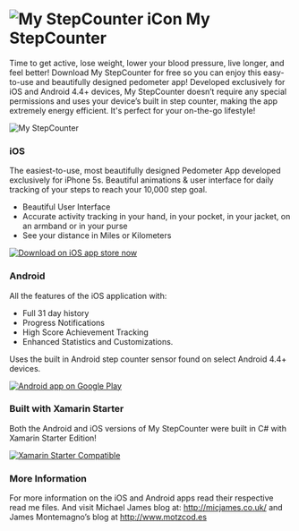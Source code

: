![My StepCounter iCon](https://raw.githubusercontent.com/jamesmontemagno/My-StepCounter/master/StepCounter/Resources/Icon@2x.png) My StepCounter
==============

Time to get active, lose weight, lower your blood pressure, live longer, and feel better! Download My StepCounter for free so you can enjoy this easy-to-use and beautifully designed pedometer app! Developed exclusively for iOS and Android 4.4+ devices, My StepCounter doesn’t require any special permissions and uses your device’s built in step counter, making the app extremely energy efficient. It's perfect for your on-the-go lifestyle!

![My StepCounter](https://raw.githubusercontent.com/jamesmontemagno/My-StepCounter/master/Artwork/Android/Hero.png) 



### iOS
The easiest-to-use, most beautifully designed Pedometer App developed exclusively for iPhone 5s. Beautiful animations & user interface for daily tracking of your steps to reach your 10,000 step goal.

* Beautiful User Interface
* Accurate activity tracking in your hand, in your pocket, in your jacket, on an armband or in your purse
* See your distance in Miles or Kilometers


<a href="https://itunes.apple.com/gb/app/my-stepcounter/id789817499?mt=8" target="_blank"><img alt="Download on iOS app store now" src="https://raw.githubusercontent.com/jamesmontemagno/My-StepCounter/master/Artwork/AppleAppStore.png"/></a>


### Android
All the features of the iOS application with:

* Full 31 day history
* Progress Notifications
* High Score Achievement Tracking
* Enhanced Statistics and Customizations.

Uses the built in Android step counter sensor found on select Android 4.4+ devices.

<a href="https://play.google.com/store/apps/details?id=com.refractored.mystepcounter">
  <img alt="Android app on Google Play"
       src="https://developer.android.com/images/brand/en_app_rgb_wo_60.png" />
</a>

### Built with Xamarin Starter

Both the Android and iOS versions of My StepCounter were built in C# with Xamarin Starter Edition!

<a href="http://www.xamarin.com/starter" target="_blank"><img alt="Xamarin Starter Compatible" src="https://raw.githubusercontent.com/jamesmontemagno/My-StepCounter/master/Artwork/XamarinStarterCompatible.png"/></a>


### More Information

For more information on the iOS and Android apps read their respective read me files. And visit Michael James blog at: http://micjames.co.uk/ and James Montemagno’s blog at http://www.motzcod.es




